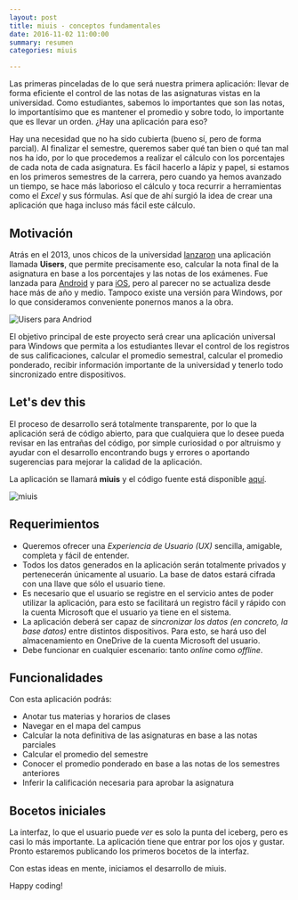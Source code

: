 ```yaml
---
layout: post
title: miuis - conceptos fundamentales
date: 2016-11-02 11:00:00
summary: resumen
categories: miuis

---
```

Las primeras pinceladas de lo que será nuestra primera aplicación: llevar de forma eficiente el control de las notas de las asignaturas vistas en la universidad. Como estudiantes, sabemos lo importantes que son las notas, lo importantísimo que es mantener el promedio y sobre todo, lo importante que es llevar un orden. ¿Hay una aplicación para eso?

Hay una necesidad que no ha sido cubierta (bueno sí, pero de forma parcial). Al finalizar el semestre, queremos saber qué tan bien o qué tan mal nos ha ido, por lo que procedemos a realizar el cálculo con los porcentajes de cada nota de cada asignatura. Es fácil hacerlo a lápiz y papel, si estamos en los primeros semestres de la carrera, pero cuando ya hemos avanzado un tiempo, se hace más laborioso el cálculo y toca recurrir a herramientas como el *Excel* y sus fórmulas. Así que de ahí surgió la idea de crear una aplicación que haga incluso más fácil este cálculo.

## Motivación
Atrás en el 2013, unos chicos de la universidad [lanzaron](https://www.facebook.com/uisenlinea/posts/10152928297414558) una aplicación llamada **Uisers**, que permite precisamente eso, calcular la nota final de la asignatura en base a los porcentajes y las notas de los exámenes. Fue lanzada para [Android](https://play.google.com/store/apps/details?id=co.tuister.uisers&hl=es_419) y para [iOS](https://itunes.apple.com/us/app/id923410614), pero al parecer no se actualiza desde hace más de año y medio. Tampoco existe una versión para Windows, por lo que consideramos conveniente ponernos manos a la obra.

![Uisers para Andriod](https://lh5.ggpht.com/8mQctaSsIMFv2xdwbI09OdxMKa-5rDghM1ps6lHTbEQwZIf1Sf382Ni89omBeOqczA4=h900-rw)

El objetivo principal de este proyecto será crear una aplicación universal para Windows que permita a los estudiantes llevar el control de los registros de sus calificaciones, calcular el promedio semestral, calcular el promedio ponderado, recibir información importante de la universidad y tenerlo todo sincronizado entre dispositivos.

## Let's dev this
El proceso de desarrollo será totalmente transparente, por lo que la aplicación será de código abierto, para que cualquiera que lo desee pueda revisar en las entrañas del código, por simple curiosidad o por altruismo y ayudar con el desarrollo encontrando bugs y errores o aportando sugerencias para mejorar la calidad de la aplicación.

La aplicación se llamará **miuis** y el código fuente está disponible [aquí](https://github.com/theshallowbay/miuis).

![miuis](https://i.imgur.com/PUNXSNT.png)

## Requerimientos
- Queremos ofrecer una *Experiencia de Usuario (UX)* sencilla, amigable, completa y fácil de entender. 
- Todos los datos generados en la aplicación serán totalmente privados y pertenecerán únicamente al usuario. La base de datos estará cifrada con una llave que sólo el usuario tiene.
- Es necesario que el usuario se registre en el servicio antes de poder utilizar la aplicación, para esto se facilitará un registro fácil y rápido con la cuenta Microsoft que el usuario ya tiene en el sistema.
- La aplicación deberá ser capaz de *sincronizar los datos (en concreto, la base datos)* entre distintos dispositivos. Para esto, se hará uso del almacenamiento en OneDrive de la cuenta Microsoft del usuario.
- Debe funcionar en cualquier escenario: tanto *online* como *offline*.

## Funcionalidades
Con esta aplicación podrás:

 - Anotar tus materias y horarios de clases
 - Navegar en el mapa del campus
 - Calcular la nota definitiva de las asignaturas en base a las notas parciales
 - Calcular el promedio del semestre
 - Conocer el promedio ponderado en base a las notas de los semestres anteriores
 - Inferir la calificación necesaria para aprobar la asignatura

## Bocetos iniciales
La interfaz, lo que el usuario puede *ver* es solo la punta del iceberg, pero es casi lo más importante. La aplicación tiene que entrar por los ojos y gustar. Pronto estaremos publicando los primeros bocetos de la interfaz.


Con estas ideas en mente, iniciamos el desarrollo de miuis.

Happy coding!


